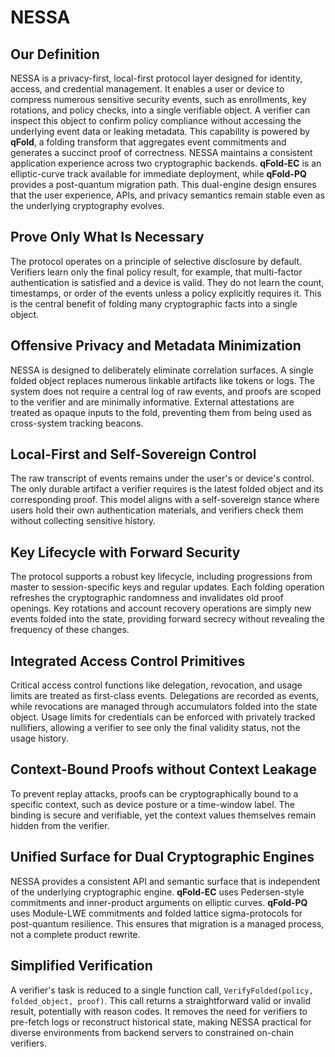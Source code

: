 # NESSA

## Our Definition
NESSA is a privacy-first, local-first protocol layer designed for identity, access, and credential management. It enables a user or device to compress numerous sensitive security events, such as enrollments, key rotations, and policy checks, into a single verifiable object. A verifier can inspect this object to confirm policy compliance without accessing the underlying event data or leaking metadata. This capability is powered by **qFold**, a folding transform that aggregates event commitments and generates a succinct proof of correctness. NESSA maintains a consistent application experience across two cryptographic backends. **qFold-EC** is an elliptic-curve track available for immediate deployment, while **qFold-PQ** provides a post-quantum migration path. This dual-engine design ensures that the user experience, APIs, and privacy semantics remain stable even as the underlying cryptography evolves.

## Prove Only What Is Necessary
The protocol operates on a principle of selective disclosure by default. Verifiers learn only the final policy result, for example, that multi-factor authentication is satisfied and a device is valid. They do not learn the count, timestamps, or order of the events unless a policy explicitly requires it. This is the central benefit of folding many cryptographic facts into a single object.

## Offensive Privacy and Metadata Minimization
NESSA is designed to deliberately eliminate correlation surfaces. A single folded object replaces numerous linkable artifacts like tokens or logs. The system does not require a central log of raw events, and proofs are scoped to the verifier and are minimally informative. External attestations are treated as opaque inputs to the fold, preventing them from being used as cross-system tracking beacons.

## Local-First and Self-Sovereign Control
The raw transcript of events remains under the user's or device's control. The only durable artifact a verifier requires is the latest folded object and its corresponding proof. This model aligns with a self-sovereign stance where users hold their own authentication materials, and verifiers check them without collecting sensitive history.

## Key Lifecycle with Forward Security
The protocol supports a robust key lifecycle, including progressions from master to session-specific keys and regular updates. Each folding operation refreshes the cryptographic randomness and invalidates old proof openings. Key rotations and account recovery operations are simply new events folded into the state, providing forward secrecy without revealing the frequency of these changes.

## Integrated Access Control Primitives
Critical access control functions like delegation, revocation, and usage limits are treated as first-class events. Delegations are recorded as events, while revocations are managed through accumulators folded into the state object. Usage limits for credentials can be enforced with privately tracked nullifiers, allowing a verifier to see only the final validity status, not the usage history.

## Context-Bound Proofs without Context Leakage
To prevent replay attacks, proofs can be cryptographically bound to a specific context, such as device posture or a time-window label. The binding is secure and verifiable, yet the context values themselves remain hidden from the verifier.

## Unified Surface for Dual Cryptographic Engines
NESSA provides a consistent API and semantic surface that is independent of the underlying cryptographic engine. **qFold-EC** uses Pedersen-style commitments and inner-product arguments on elliptic curves. **qFold-PQ** uses Module-LWE commitments and folded lattice sigma-protocols for post-quantum resilience. This ensures that migration is a managed process, not a complete product rewrite.

## Simplified Verification
A verifier's task is reduced to a single function call, `VerifyFolded(policy, folded_object, proof)`. This call returns a straightforward valid or invalid result, potentially with reason codes. It removes the need for verifiers to pre-fetch logs or reconstruct historical state, making NESSA practical for diverse environments from backend servers to constrained on-chain verifiers.

